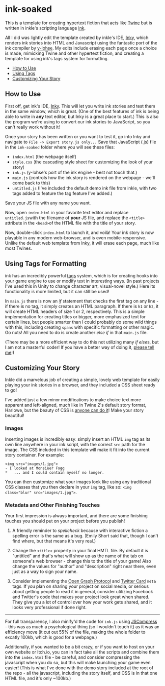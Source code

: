 # ink-soaked

This is a template for creating hypertext fiction that acts like [Twine](https://twinery.org/) but is written in inkle's scripting language [Ink](https://www.inklestudios.com/ink/). 

All I did was lightly edit the template created by inkle's IDE, [Inky](https://github.com/inkle/inky), which renders ink stories into HTML and Javascript using the fantastic port of the ink compiler by [y-lohse](https://github.com/y-lohse/inkjs). My edits include erasing each page once a choice is made, mimicking Twine and other hypertext fiction, and creating a template for using ink's tags system for formatting.

- [How to Use](##how-to-use)
- [Using Tags](##using-tags)
- [Customizing Your Story](##customizing-your-story)

## How to Use

First off, get ink's IDE, [Inky](https://github.com/inkle/inky). This will let you write ink stories and test them in the same window, which is great. (One of the best features of ink is being able to write in **any** text editor, but Inky is a great place to start.) This is also the program we're using to convert our ink stories to JavaScript, so you can't really work without it!

Once your story has been written or you want to test it, go into Inky and navigate to `File -> Export story.js only...` Save that JavaScript (.js) file in the `ink-soaked` folder where you will see these files:

- `index.html` (the webpage itself)
- `style.css` (the cascading style sheet for customizing the look of your story)
- `ink.js` (y-lohse's port of the ink engine - best not touch that.)
- `main.js` (controls how the ink story is rendered on the webpage - we'll come back to this)
- `untitled.js` (I've included the default demo ink file from inkle, with two tags added to feature the tag feature I've added.)

Save your JS file with any name you want.

Now, open `index.html` in your favorite text editor and replace `untitled.js`with the filename of **your** JS file, and replace the `<title>` attribute in the `<head>`of the HTML file with the title of your story.

Now, double-click `index.html` to launch it, and voilà! Your ink story is now playable in any modern web-browser, and is even mobile-responsive. Unlike the default web template from Inky, it will erase each page, much like most Twines. 

## Using Tags for Formatting

ink has an incredibly powerful [tags](https://github.com/inkle/ink/blob/master/Documentation/WritingWithInk.md#tags) system, which is for creating hooks into your game engine to use or modify text in interesting ways. (In past projects I've used this in Unity to change character art, visual-novel style.) Here its functionality is more limited, but it can still be used! 

In `main.js` there is now an *if* statement that checks the first tag on any line - if there is no tag, it simply creates an HTML paragraph. If there is `h1` or `h2`, it will create HTML headers of size 1 or 2, respectively. This is a simple implementation for creating titles or bigger, more emphasized text for certain lines, but people smarter than I could probably do some wild things with this, including creating `spans` with specific formatting or other magic. Go nuts! All you need to do is create another *else if* in that `main.js` file.

(There may be a more efficient way to do this not utilizing many *if else*s, but I am not a masterful coder! If you have a better way of doing it, [please tell me](https://twitter.com/wickedlyethan)!)

## Customizing Your Story

Inkle did a marvelous job of creating a simple, lovely web template for easily playing your ink stories in a browser, and they included a CSS sheet ready to go!

I've added just a few minor modifications to make choice text more apparent and left-aligned, much like in Twine 2's default story format, Harlowe, but the beauty of CSS is [anyone can do it](https://www.w3schools.com/css/)! Make your story beautiful!

### Images

Inserting images is incredibly easy: simply insert an HTML `img` tag as its own line anywhere in your ink script, with the correct `src` path for the image. The CSS included in this template will make it fit into the current story container. For example:

```
<img src="images/1.jpg">
- I looked at Monsiuer Fogg
*   ... and I could contain myself no longer.
```

You can then customize what your images look like using any traditional CSS classes that you then declare in your `img` tag, like so: `<img class="blur" src="images/1.jpg">`.

### Metadata and Other Finishing Touches

Your first impression is always important, and there are some finishing touches you should put on your project before you publish! 

1) A friendly reminder to _spellcheck_ because with interactive fiction a spelling error is the same as a bug. (Emily Short said that, though I can't find where, but that means it's very real.)

2) Change the `<title>` property in your final HMTL file. By default it is "untitled" and that's what will show up as the name of the tab on someone's web browser - change this to the title of your game! Also change the values for "author" and "description" right near there, even just as a way to sign your name.

3) Consider implementing the [Open Graph Protocol](http://ogp.me/) and [Twitter Card](https://developer.twitter.com/en/docs/tweets/optimize-with-cards/guides/getting-started) `meta` tags. If you plan on sharing your project on social media, or serious about getting people to read it in general, consider utilizing Facebook and Twitter's code that makes your project look great when shared. They give you a lot of control over how your work gets shared, and it looks very professional if done right.

---

For full transparency, I also minify'd the code for `ink.js` using [JSCompress](https://jscompress.com/) - this was as much a psychological thing (so I wouldn't touch it) as it was an efficiency move (it cut out 55% of the file, making the whole folder to excatly 100kb, which is good for a webpage.)

Additionally, if you wanted to be a bit crazy, or if you want to host on your own website or Itch.io, you can in fact take all the scripts and combine them into the `index.html` file - be careful, and consider compressing the javascript when you do so, but this will make launching your game even easier! (This is what I've done with the demo story included at the root of the repo - all the javascript, including the story itself, and CSS is in that one HTML file, and it's only ~100kb.)